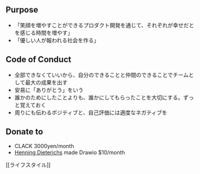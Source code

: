 ## Purpose
- 「笑顔を増やすことができるプロダクト開発を通じて、それぞれが幸せだとを感じる時間を増やす」
- 「優しい人が報われる社会を作る」

## Code of Conduct
- 全部できなくていいから、自分のできることと仲間のできることでチームとして最大の成果を出す
- 安易に「ありがとう」をいう
- 誰かのためにしたことよりも、誰かにしてもらったことを大切にする。ずっと覚えておく
- 周りにも伝わるポジティブと、自己評価には適度なネガティブを

## Donate to
- CLACK 3000yen/month
- [Henning Dieterichs](https://github.com/hediet) made Drawio $10/month

[[ライフスタイル]]
